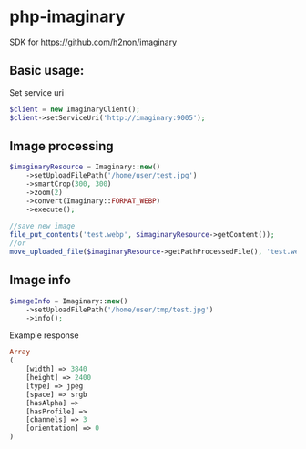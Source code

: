 # php-imaginary
SDK for https://github.com/h2non/imaginary

Basic usage:
------------

Set service uri

```php
$client = new ImaginaryClient();
$client->setServiceUri('http://imaginary:9005');
```

Image processing
----------------
```php
$imaginaryResource = Imaginary::new()
    ->setUploadFilePath('/home/user/test.jpg')
    ->smartCrop(300, 300)
    ->zoom(2)
    ->convert(Imaginary::FORMAT_WEBP)
    ->execute();
        
//save new image        
file_put_contents('test.webp', $imaginaryResource->getContent());
//or 
move_uploaded_file($imaginaryResource->getPathProcessedFile(), 'test.webp');
```

Image info
--------------- 
```php
$imageInfo = Imaginary::new()
    ->setUploadFilePath('/home/user/tmp/test.jpg')
    ->info();
```
Example response
```php
Array
(
    [width] => 3840
    [height] => 2400
    [type] => jpeg
    [space] => srgb
    [hasAlpha] =>
    [hasProfile] =>
    [channels] => 3
    [orientation] => 0
)
```
